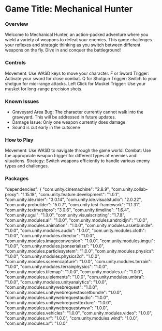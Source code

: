# Game Title: Mechanical Hunter
### Overview
Welcome to Mechanical Hunter, an action-packed adventure where you wield a variety of weapons to defeat your enemies. This game challenges your reflexes and strategic thinking as you switch between different weapons on the fly. Dive in and conquer the battleground!

### **Controls**
Movement: Use WASD keys to move your character.
F or Sword Trigger: Activate your sword for close combat.
Q for Shotgun Trigger: Switch to your shotgun for mid-range attacks.
Left Click for Musket Trigger: Use your musket for long-range precision shots.


### **Known Issues**
- Graveyard Area Bug: The character currently cannot walk into the graveyard. This will be addressed in future updates.
- Damage Issue: Only one weapon currently does damage
- Sound is cut early in the cutscene

### **How to Play**
Movement: Use WASD to navigate through the game world.
Combat: Use the appropriate weapon trigger for different types of enemies and situations.
Strategy: Switch weapons efficiently to handle various enemy types and challenges.

### **Packages**
  "dependencies": {
    "com.unity.cinemachine": "2.8.9",
    "com.unity.collab-proxy": "1.15.18",
    "com.unity.feature.development": "1.0.1",
    "com.unity.ide.rider": "3.0.14",
    "com.unity.ide.visualstudio": "2.0.22",
    "com.unity.probuilder": "5.0.7",
    "com.unity.test-framework": "1.1.31",
    "com.unity.textmeshpro": "3.0.6",
    "com.unity.timeline": "1.6.4",
    "com.unity.ugui": "1.0.0",
    "com.unity.visualscripting": "1.7.8",
    "com.unity.modules.ai": "1.0.0",
    "com.unity.modules.androidjni": "1.0.0",
    "com.unity.modules.animation": "1.0.0",
    "com.unity.modules.assetbundle": "1.0.0",
    "com.unity.modules.audio": "1.0.0",
    "com.unity.modules.cloth": "1.0.0",
    "com.unity.modules.director": "1.0.0",
    "com.unity.modules.imageconversion": "1.0.0",
    "com.unity.modules.imgui": "1.0.0",
    "com.unity.modules.jsonserialize": "1.0.0",
    "com.unity.modules.particlesystem": "1.0.0",
    "com.unity.modules.physics": "1.0.0",
    "com.unity.modules.physics2d": "1.0.0",
    "com.unity.modules.screencapture": "1.0.0",
    "com.unity.modules.terrain": "1.0.0",
    "com.unity.modules.terrainphysics": "1.0.0",
    "com.unity.modules.tilemap": "1.0.0",
    "com.unity.modules.ui": "1.0.0",
    "com.unity.modules.uielements": "1.0.0",
    "com.unity.modules.umbra": "1.0.0",
    "com.unity.modules.unityanalytics": "1.0.0",
    "com.unity.modules.unitywebrequest": "1.0.0",
    "com.unity.modules.unitywebrequestassetbundle": "1.0.0",
    "com.unity.modules.unitywebrequestaudio": "1.0.0",
    "com.unity.modules.unitywebrequesttexture": "1.0.0",
    "com.unity.modules.unitywebrequestwww": "1.0.0",
    "com.unity.modules.vehicles": "1.0.0",
    "com.unity.modules.video": "1.0.0",
    "com.unity.modules.vr": "1.0.0",
    "com.unity.modules.wind": "1.0.0",
    "com.unity.modules.xr": "1.0.0"
